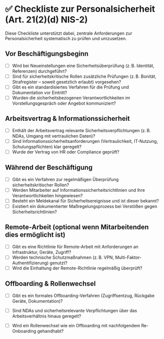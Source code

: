 # ✅ Checkliste zur Personalsicherheit (Art. 21(2)(d) NIS-2)

Diese Checkliste unterstützt dabei, zentrale Anforderungen zur Personalsicherheit systematisch zu prüfen und umzusetzen.

## Vor Beschäftigungsbeginn

- [ ] Wird bei Neueinstellungen eine Sicherheitsüberprüfung (z. B. Identität, Referenzen) durchgeführt?
- [ ] Sind für sicherheitskritische Rollen zusätzliche Prüfungen (z. B. Bonität, Strafregister – soweit gesetzlich erlaubt) vorgesehen?
- [ ] Gibt es ein standardisiertes Verfahren für die Prüfung und Dokumentation vor Eintritt?
- [ ] Wurden die sicherheitsbezogenen Verantwortlichkeiten im Vorstellungsgespräch oder Angebot kommuniziert?

## Arbeitsvertrag & Informationssicherheit

- [ ] Enthält der Arbeitsvertrag relevante Sicherheitsverpflichtungen (z. B. NDAs, Umgang mit vertraulichen Daten)?
- [ ] Sind Informationssicherheitsanforderungen (Vertraulichkeit, IT-Nutzung, Schulungspflichten) klar geregelt?
- [ ] Wurde der Vertrag von HR oder Compliance geprüft?

## Während der Beschäftigung

- [ ] Gibt es ein Verfahren zur regelmäßigen Überprüfung sicherheitskritischer Rollen?
- [ ] Werden Mitarbeiter auf Informationssicherheitsrichtlinien und ihre Verantwortlichkeiten hingewiesen?
- [ ] Besteht ein Meldekanal für Sicherheitsereignisse und ist dieser bekannt?
- [ ] Existiert ein dokumentierter Maßregelungsprozess bei Verstößen gegen Sicherheitsrichtlinien?

## Remote-Arbeit (optional wenn Mitarbeitenden dies ermöglicht ist)

- [ ] Gibt es eine Richtlinie für Remote-Arbeit mit Anforderungen an Infrastruktur, Geräte, Zugriff?
- [ ] Werden technische Schutzmaßnahmen (z. B. VPN, Multi-Faktor-Authentifizierung) genutzt?
- [ ] Wird die Einhaltung der Remote-Richtlinie regelmäßig überprüft?

## Offboarding & Rollenwechsel

- [ ] Gibt es ein formales Offboarding-Verfahren (Zugriffsentzug, Rückgabe Geräte, Dokumentation)?
- [ ] Sind NDAs und sicherheitsrelevante Verpflichtungen über das Arbeitsverhältnis hinaus geregelt?
- [ ] Wird ein Rollenwechsel wie ein Offboarding mit nachfolgendem Re-Onboarding gehandhabt?


